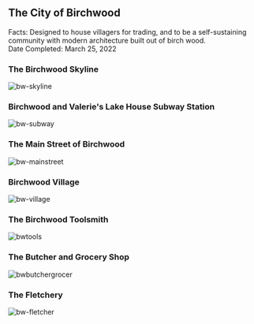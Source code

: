 ## The City of Birchwood
Facts: Designed to house villagers for trading, and to be a self-sustaining community with modern architecture built out of birch wood.  
Date Completed: March 25, 2022  

### The Birchwood Skyline
![bw-skyline](/MinecraftServer/assets/images/projectimages/birchwood/birchwood_skyline.png)

### Birchwood and Valerie's Lake House Subway Station
![bw-subway](/MinecraftServer/assets/images/projectimages/birchwood/birchwood_subway.png)

### The Main Street of Birchwood
![bw-mainstreet](/MinecraftServer/assets/images/projectimages/birchwood/birchwood_mainstreet.png)

### Birchwood Village
![bw-village](/MinecraftServer/assets/images/projectimages/birchwood/birchwood_village.png)

### The Birchwood Toolsmith
![bwtools](/MinecraftServer/assets/images/projectimages/birchwood/birchwood_tools.png)

### The Butcher and Grocery Shop
![bwbutchergrocer](/MinecraftServer/assets/images/projectimages/birchwood/birchwood_butcher_grocer.png)

### The Fletchery
![bw-fletcher](/MinecraftServer/assets/images/projectimages/birchwood/birchwood_fletcher.png)
